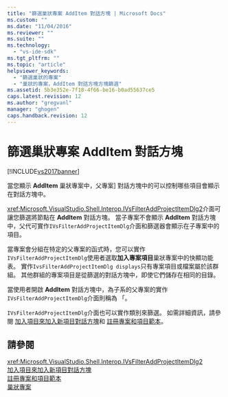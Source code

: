 ```yaml
---
title: "篩選巢狀專案 AddItem 對話方塊 | Microsoft Docs"
ms.custom: ""
ms.date: "11/04/2016"
ms.reviewer: ""
ms.suite: ""
ms.technology: 
  - "vs-ide-sdk"
ms.tgt_pltfrm: ""
ms.topic: "article"
helpviewer_keywords: 
  - "篩選巢狀的專案"
  - "巢狀的專案，AddItem 對話方塊方塊篩選"
ms.assetid: 5b3e352e-7f18-4f66-be16-b0ad55637ce5
caps.latest.revision: 12
ms.author: "gregvanl"
manager: "ghogen"
caps.handback.revision: 12
---
```

# 篩選巢狀專案 AddItem 對話方塊
[!INCLUDE[vs2017banner](../../code-quality/includes/vs2017banner.md)]

當您顯示 **AddItem** 巢狀專案中，父專案\] 對話方塊中的可以控制哪些項目會顯示在對話方塊中。  
  
 <xref:Microsoft.VisualStudio.Shell.Interop.IVsFilterAddProjectItemDlg2>介面可讓您篩選將節點在 **AddItem** 對話方塊。  當子專案不會顯示 **AddItem** 對話方塊中，父代可實作`IVsFilterAddProjectItemDlg`介面和篩選器會顯示在子專案中的項目。  
  
 當專案會分組在特定的父專案的函式時，您可以實作`IVsFilterAddProjectItemDlg`使用者選取**加入專案項目**巢狀專案中的快顯功能表。  實作`IvsFilterAddProjectItemDlg displays`只有專案項目或檔案屬於該群組。  其他群組的專案項目是從篩選的對話方塊中，即使它們儲存在相同的目錄。  
  
 當使用者開啟 **AddItem** 對話方塊中，為子系的父專案的實作`IVsFilterAddProjectItemDlg`介面則稱為 「。  
  
 `IVsFilterAddProjectItemDlg`介面也可以實作類別來篩選。  如需詳細資訊，請參閱 [加入項目來加入新項目對話方塊](../../extensibility/internals/adding-items-to-the-add-new-item-dialog-boxes.md)和 [註冊專案和項目範本](../../extensibility/internals/registering-project-and-item-templates.md)。  
  
## 請參閱  
 <xref:Microsoft.VisualStudio.Shell.Interop.IVsFilterAddProjectItemDlg2>   
 [加入項目來加入新項目對話方塊](../../extensibility/internals/adding-items-to-the-add-new-item-dialog-boxes.md)   
 [註冊專案和項目範本](../../extensibility/internals/registering-project-and-item-templates.md)   
 [巢狀專案](../../extensibility/internals/nesting-projects.md)